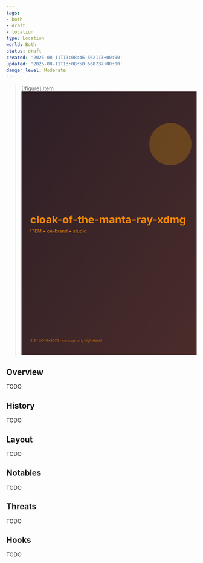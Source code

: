 ```yaml
---
tags:
- both
- draft
- location
type: Location
world: Both
status: draft
created: '2025-08-11T13:08:46.562113+00:00'
updated: '2025-08-11T13:08:50.668737+00:00'
danger_level: Moderate
---
```


> [!figure] Item
![](04_Resources/Assets/Generated/Items/item-artifact-cloak-of-the-manta-ray-xdmg-cloak-of-the-manta-ray-xdmg.svg)



## Overview

TODO
## History

TODO
## Layout

TODO
## Notables

TODO
## Threats

TODO
## Hooks

TODO
